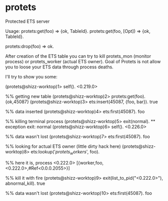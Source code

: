 protets
=======

Protected ETS server

Usage:
protets:get(foo)
    => {ok, TableId}.
protets:get(foo, [Opt])
    => {ok, TableId}.

protets:drop(foo)
    => ok.

After creation of the ETS table you can try to kill protets_mon (monitor process) or protets_worker (actual ETS owner). Goal of Protets is not allow you to loose your ETS data through process deaths.

I'll try to show you some:

(protets@shizz-worktop)1> self().
<0.219.0>

%% getting new table
(protets@shizz-worktop)2> protets:get(foo).
{ok,45087}
(protets@shizz-worktop)3> ets:insert(45087, {foo, bar}).
true

%% data inserted
(protets@shizz-worktop)4> ets:first(45087).
foo

%% killing terminal process
(protets@shizz-worktop)5> exit(normal).
** exception exit: normal
(protets@shizz-worktop)6> self().
<0.226.0>

%% data wasn't lost
(protets@shizz-worktop)7> ets:first(45087).
foo

%% looking for actual ETS owner (little dirty hack here)
(protets@shizz-worktop)8> ets:lookup('$protets_workers$', foo).

%% here it is, process <0.222.0>
[{worker,foo,<0.222.0>,#Ref<0.0.0.2055>}]

%% kill it with fire
(protets@shizz-worktop)9> exit(list_to_pid("<0.222.0>"), abnormal_kill).
true

%% data wasn't lost
(protets@shizz-worktop)10> ets:first(45087).
foo
